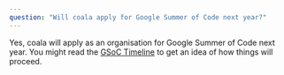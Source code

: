 ```yaml
---
question: "Will coala apply for Google Summer of Code next year?"
---
```

Yes, coala will apply as an organisation for Google Summer of Code next year. You might read the [GSoC Timeline](https://developers.google.com/open-source/gsoc/timeline) to get an idea of how things will proceed.
